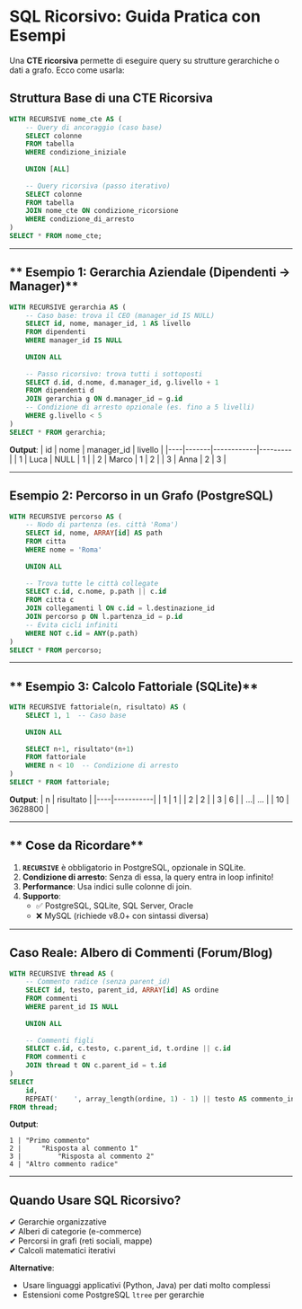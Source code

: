 # **SQL Ricorsivo: Guida Pratica con Esempi**

Una **CTE ricorsiva** permette di eseguire query su strutture gerarchiche o dati a grafo. Ecco come usarla:

## **Struttura Base di una CTE Ricorsiva**
```sql
WITH RECURSIVE nome_cte AS (
    -- Query di ancoraggio (caso base)
    SELECT colonne
    FROM tabella
    WHERE condizione_iniziale
    
    UNION [ALL]
    
    -- Query ricorsiva (passo iterativo)
    SELECT colonne
    FROM tabella
    JOIN nome_cte ON condizione_ricorsione
    WHERE condizione_di_arresto
)
SELECT * FROM nome_cte;
```

---

## ** Esempio 1: Gerarchia Aziendale (Dipendenti → Manager)**
```sql
WITH RECURSIVE gerarchia AS (
    -- Caso base: trova il CEO (manager_id IS NULL)
    SELECT id, nome, manager_id, 1 AS livello
    FROM dipendenti
    WHERE manager_id IS NULL
    
    UNION ALL
    
    -- Passo ricorsivo: trova tutti i sottoposti
    SELECT d.id, d.nome, d.manager_id, g.livello + 1
    FROM dipendenti d
    JOIN gerarchia g ON d.manager_id = g.id
    -- Condizione di arresto opzionale (es. fino a 5 livelli)
    WHERE g.livello < 5
)
SELECT * FROM gerarchia;
```

**Output**:
| id | nome  | manager_id | livello |
|----|-------|------------|---------|
| 1  | Luca  | NULL       | 1       |
| 2  | Marco | 1          | 2       |
| 3  | Anna  | 2          | 3       |

---

## **Esempio 2: Percorso in un Grafo (PostgreSQL)**
```sql
WITH RECURSIVE percorso AS (
    -- Nodo di partenza (es. città 'Roma')
    SELECT id, nome, ARRAY[id] AS path
    FROM citta
    WHERE nome = 'Roma'
    
    UNION ALL
    
    -- Trova tutte le città collegate
    SELECT c.id, c.nome, p.path || c.id
    FROM citta c
    JOIN collegamenti l ON c.id = l.destinazione_id
    JOIN percorso p ON l.partenza_id = p.id
    -- Evita cicli infiniti
    WHERE NOT c.id = ANY(p.path)
)
SELECT * FROM percorso;
```

---

## ** Esempio 3: Calcolo Fattoriale (SQLite)**
```sql
WITH RECURSIVE fattoriale(n, risultato) AS (
    SELECT 1, 1  -- Caso base
    
    UNION ALL
    
    SELECT n+1, risultato*(n+1)
    FROM fattoriale
    WHERE n < 10  -- Condizione di arresto
)
SELECT * FROM fattoriale;
```

**Output**:
| n  | risultato |
|----|-----------|
| 1  | 1         |
| 2  | 2         |
| 3  | 6         |
| ...| ...       |
| 10 | 3628800   |

---

## ** Cose da Ricordare**
1. **`RECURSIVE`** è obbligatorio in PostgreSQL, opzionale in SQLite.
2. **Condizione di arresto**: Senza di essa, la query entra in loop infinito!
3. **Performance**: Usa indici sulle colonne di join.
4. **Supporto**:
   - ✅ PostgreSQL, SQLite, SQL Server, Oracle
   - ❌ MySQL (richiede v8.0+ con sintassi diversa)

---

## **Caso Reale: Albero di Commenti (Forum/Blog)**
```sql
WITH RECURSIVE thread AS (
    -- Commento radice (senza parent_id)
    SELECT id, testo, parent_id, ARRAY[id] AS ordine
    FROM commenti
    WHERE parent_id IS NULL
    
    UNION ALL
    
    -- Commenti figli
    SELECT c.id, c.testo, c.parent_id, t.ordine || c.id
    FROM commenti c
    JOIN thread t ON c.parent_id = t.id
)
SELECT 
    id,
    REPEAT('    ', array_length(ordine, 1) - 1) || testo AS commento_indentato
FROM thread;
```

**Output**:
```
1 | "Primo commento"
2 |     "Risposta al commento 1"
3 |         "Risposta al commento 2"
4 | "Altro commento radice"
```

---

## **Quando Usare SQL Ricorsivo?**
✔ Gerarchie organizzative  
✔ Alberi di categorie (e-commerce)  
✔ Percorsi in grafi (reti sociali, mappe)  
✔ Calcoli matematici iterativi  

**Alternative**:  
- Usare linguaggi applicativi (Python, Java) per dati molto complessi  
- Estensioni come PostgreSQL `ltree` per gerarchie
